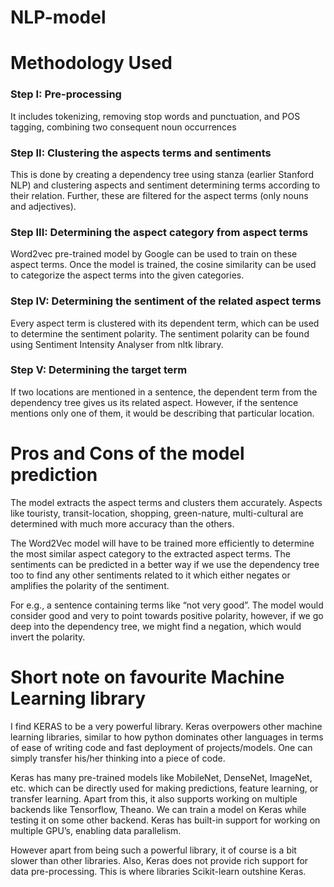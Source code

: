 # NLP-model

# Methodology Used
### Step I: Pre-processing
It includes tokenizing, removing stop words and punctuation, and POS tagging, combining two consequent noun occurrences
### Step II: Clustering the aspects terms and sentiments
This is done by creating a dependency tree using stanza (earlier Stanford NLP) and clustering aspects and sentiment determining terms according to their relation. Further, these are filtered for the aspect terms (only nouns and adjectives).
### Step III: Determining the aspect category from aspect terms
Word2vec pre-trained model by Google can be used to train on these aspect terms. Once the model is trained, the cosine similarity can be used to categorize the aspect terms into the given categories.
### Step IV: Determining the sentiment of the related aspect terms
Every aspect term is clustered with its dependent term, which can be used to determine the sentiment polarity. The sentiment polarity can be found using Sentiment Intensity Analyser from nltk library.
### Step V: Determining the target term
If two locations are mentioned in a sentence, the dependent term from the dependency tree gives us its related aspect. However, if the sentence mentions only one of them, it would be describing that particular location.
 
# Pros and Cons of the model prediction
The model extracts the aspect terms and clusters them accurately. Aspects like touristy, transit-location, shopping, green-nature, multi-cultural are determined with much more accuracy than the others.

The Word2Vec model will have to be trained more efficiently to determine the most similar aspect category to the extracted aspect terms.
The sentiments can be predicted in a better way if we use the dependency tree too to find any other sentiments related to it which either negates or amplifies the polarity of the sentiment.

For e.g., a sentence containing terms like “not very good”. The model would consider good and very to point towards positive polarity, however, if we go deep into the dependency tree, we might find a negation, which would invert the polarity.


# Short note on favourite Machine Learning library
I find KERAS to be a very powerful library. Keras overpowers other machine learning libraries, similar to how python dominates other languages in terms of ease of writing code and fast deployment of projects/models. One can simply transfer his/her thinking into a piece of code.

Keras has many pre-trained models like MobileNet, DenseNet, ImageNet, etc. which can be directly used for making predictions, feature learning, or transfer learning.
Apart from this, it also supports working on multiple backends like Tensorflow, Theano. We can train a model on Keras while testing it on some other backend. Keras has built-in support for working on multiple GPU’s, enabling data parallelism.

However apart from being such a powerful library, it of course is a bit slower than other libraries. Also, Keras does not provide rich support for data pre-processing. This is where libraries Scikit-learn outshine Keras.
 

